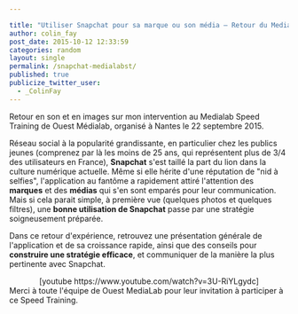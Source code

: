 ```yaml
---

title: "Utiliser Snapchat pour sa marque ou son média — Retour du Medialab Speed Training"
author: colin_fay
post_date: 2015-10-12 12:33:59
categories: random
layout: single
permalink: /snapchat-medialabst/
published: true
publicize_twitter_user:
  - _ColinFay
---
```

Retour en son et en images sur mon intervention au Medialab Speed Training de Ouest Médialab, organisé à Nantes le 22 septembre 2015.

<!--more-->

Réseau social à la popularité grandissante, en particulier chez les publics jeunes (comprenez par là les moins de 25 ans, qui représentent plus de 3/4 des utilisateurs en France), __Snapchat__ s'est taillé la part du lion dans la culture numérique actuelle. Même si elle hérite d'une réputation de "nid à selfies", l'application au fantôme a rapidement attiré l'attention des __marques__ et des __médias__ qui s'en sont emparés pour leur communication. Mais si cela parait simple, à première vue (quelques photos et quelques filtres), une __bonne utilisation de Snapchat__ passe par une stratégie soigneusement préparée.

Dans ce retour d'expérience, retrouvez une présentation générale de l'application et de sa croissance rapide, ainsi que des conseils pour __construire une stratégie efficace__, et communiquer de la manière la plus pertinente avec Snapchat.
<div align="center">[youtube https://www.youtube.com/watch?v=3U-RiYLgydc]</div>
Merci à toute l'équipe de Ouest MediaLab pour leur invitation à participer à ce Speed Training.
